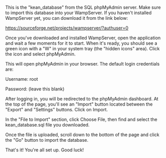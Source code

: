 This is the "kean_database" from the SQL phpMyAdmin server. Make sure to import this database into your WampServer. If you haven't installed WampServer yet, you can download it from the link below:

https://sourceforge.net/projects/wampserver/?authuser=0

Once you've downloaded and installed WampServer, open the application and wait a few moments for it to start. When it's ready, you should see a green icon with a "W" in your system tray (the "hidden icons" area). Click the icon and select phpMyAdmin.

This will open phpMyAdmin in your browser. The default login credentials are:

Username: root

Password: (leave this blank)

After logging in, you will be redirected to the phpMyAdmin dashboard. At the top of the page, you'll see an "Import" button located between the "Export" and "Settings" buttons. Click on Import.

In the "File to Import" section, click Choose File, then find and select the kean_database.sql file you downloaded.

Once the file is uploaded, scroll down to the bottom of the page and click the "Go" button to import the database.

That's it! You're all set up. Good luck!
